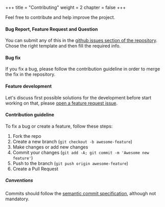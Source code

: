 +++
title = "Contributing"
weight = 2
chapter = false
+++

Feel free to contribute and help improve the project.

#### Bug Report, Feature Request and Question
You can submit any of this in the [github issues section of the repository](https://github.com/MDeLuise/plant-it/issues). Chose the right template and then fill the required info.

#### Bug fix
If you fix a bug, please follow the contribution guideline in order to merge the fix in the repository.

#### Feature development

Let's discuss first possible solutions for the development before start working on that, please [open a feature request issue](https://github.com/MDeLuise/plant-it/issues/new?assignees=&labels=feature+request&projects=&template=feature_request.yml).

#### Contribution guideline
To fix a bug or create a feature, follow these steps:
1. Fork the repo
1. Create a new branch (`git checkout -b awesome-feature`)
1. Make changes or add new changes
1. Commit your changes (`git add -A; git commit -m 'Awesome new feature'`)
1. Push to the branch (`git push origin awesome-feature`)
1. Create a Pull Request

##### Conventions
Commits should follow the [semantic commit specification](https://www.conventionalcommits.org/en/v1.0.0/), although not mandatory.
